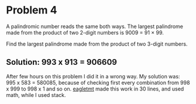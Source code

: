 # Problem 4

A palindromic number reads the same both ways. The largest palindrome made from the product of two 2-digit numbers is 9009 = 91 × 99.

Find the largest palindrome made from the product of two 3-digit numbers.

## Solution: 993 x 913 = 906609
After few hours on this problem I did it in a wrong way. My solution was: 995 x 583 = 580085, because of checking first every
combination from 998 x 999 to 998 x 1 and so on. [eagletmt](https://github.com/eagletmt/project-euler-c/blob/master/1-9/problem4.c)
 made this work in 30 lines, and used math, while I used stack.
